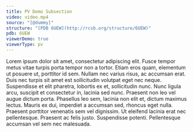 ```yaml
---
title: PV Demo Subsection
video: video.mp4
source: "[@dummy]"
structure: "[PDB 6UEW](http://rcsb.org/structure/6UEW)"
pdb: 6UEW
viewerDemo: true
viewerType: pv
---
```

Lorem ipsum dolor sit amet, consectetur adipiscing elit. Fusce tempor metus vitae turpis porta tempor non a tortor. Etiam eros quam, elementum ut posuere ut, porttitor id sem. Nullam nec varius risus, ac accumsan erat. Duis nec turpis sit amet est sollicitudin volutpat eget nec neque. Suspendisse et elit pharetra, lobortis ex et, sollicitudin nunc. Nunc ligula arcu, suscipit et consectetur in, lacinia sed nunc. Praesent non leo vel augue dictum porta. Phasellus leo sem, lacinia non elit et, dictum maximus lectus. Mauris ex dui, imperdiet a accumsan sed, rhoncus eget nulla. Praesent porttitor venenatis sem vel dignissim. Ut eleifend lacinia erat nec pellentesque. Praesent ac felis justo. Suspendisse potenti. Pellentesque accumsan vel sem nec malesuada.